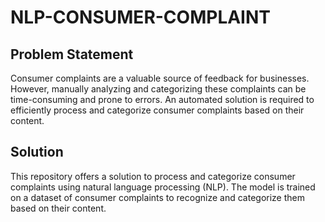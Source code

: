 # NLP-CONSUMER-COMPLAINT

## Problem Statement
Consumer complaints are a valuable source of feedback for businesses. However, manually analyzing and categorizing these complaints can be time-consuming and prone to errors. An automated solution is required to efficiently process and categorize consumer complaints based on their content.

## Solution
This repository offers a solution to process and categorize consumer complaints using natural language processing (NLP). The model is trained on a dataset of consumer complaints to recognize and categorize them based on their content.
